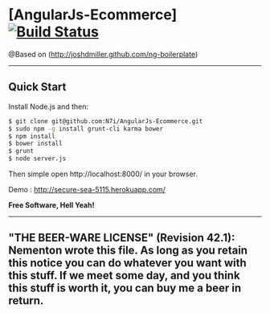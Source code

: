 # [AngularJs-Ecommerce][![Build Status](https://api.travis-ci.org/ngbp/ngbp.png?branch=v0.3.2-release)](https://travis-ci.org/ngbp/ngbp)

@Based on (http://joshdmiller.github.com/ng-boilerplate) 

***

## Quick Start

Install Node.js and then:

```sh
$ git clone git@github.com:N7i/AngularJs-Ecommerce.git
$ sudo npm -g install grunt-cli karma bower
$ npm install
$ bower install
$ grunt
$ node server.js
```
Then simple open http://localhost:8000/ in your browser.

Demo : http://secure-sea-5115.herokuapp.com/

**Free Software, Hell Yeah!**


 ----------------------------------------------------------------------------
 "THE BEER-WARE LICENSE" (Revision 42.1):
  Nementon wrote this file. As long as you retain this notice you
  can do whatever you want with this stuff. If we meet some day, and you think
  this stuff is worth it, you can buy me a beer in return.
 ----------------------------------------------------------------------------

